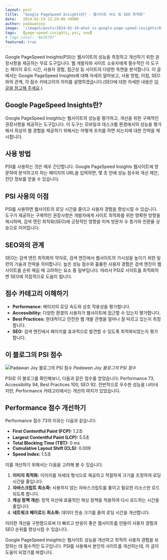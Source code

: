 ```yaml
---
layout: post
title:  "Google PageSpeed Insights란? - 웹사이트 속도 및 SEO 최적화"
date:   2024-02-19 12:29:00 +0900
author: padawanjoy
image:  '/images/posts/2024-02-19-what-is-google-page-speed-insights/01.webp'
tags:   [page-speed-insights, psi, seo]
# tags_color: '#e76797'
featured: true
---
```

Google PageSpeed Insights(PSI)는 웹사이트의 성능을 측정하고 개선하기 위한 권장사항을 제공하는 무료 도구입니다. 웹 개발자와 사이트 소유자에게 필수적인 이 도구는 페이지 로드 시간, 사용자 경험, 접근성 등 사이트의 다양한 측면을 분석합니다. 이 글에서는 Google PageSpeed Insights에 대해 자세히 알아보고, 사용 방법, 이점, SEO와의 관계, 각 점수 카테고리의 의미를 설명하겠습니다.(SEO에 대한 자세한 내용은 [이 글을 참고해 주세요](https://padawanjoy.com/blog/what-is-seo-what-should-you-do-for-seo).)

## Google PageSpeed Insights란?

Google PageSpeed Insights는 웹사이트의 성능을 평가하고, 개선을 위한 구체적인 권장사항을 제공하는 도구입니다. 이 도구는 모바일과 데스크톱 환경에서의 성능을 평가해서 최상의 웹 경험을 제공하기 위해서는 어떻게 조치를 하면 되는지에 대한 전략을 제시합니다.

## 사용 방법

PSI를 사용하는 것은 매우 간단합니다. Google PageSpeed Insights 웹사이트에 방문하여 분석하고자 하는 페이지의 URL을 입력하면, 몇 초 안에 성능 점수와 개선 제안, 진단 정보를 얻을 수 있습니다.

## PSI 사용의 이점

PSI를 사용하면 웹사이트의 로딩 시간을 줄이고 사용자 경험을 향상시킬 수 있습니다. 도구가 제공하는 구체적인 권장사항은 개발자에게 사이트 최적화를 위한 명확한 방향을 제시하며, 검색 엔진 최적화(SEO)에 긍정적인 영향을 미쳐 방문자 수 증가와 전환율 상승으로 이어집니다.

## SEO와의 관계

SEO는 검색 엔진 최적화의 약자로, 검색 엔진에서 웹사이트의 가시성을 높이기 위한 일련의 기술과 전략을 의미합니다. 높은 성능 점수와 훌륭한 사용자 경험은 검색 엔진이 웹사이트를 순위 매길 때 고려하는 요소 중 일부입니다. 따라서 PSI로 사이트를 최적화하면 SEO에 직접적으로 도움이 됩니다.

## 점수 카테고리 이해하기

- **Performance:** 페이지의 로딩 속도와 상호 작용성을 평가합니다.
- **Accessibility:** 다양한 환경의 사용자가 웹사이트에 접근할 수 있는지 평가합니다.
- **Best Practices:** 현대적이고 안전한 웹 개발 관행을 얼마나 잘 따르고 있는지 측정합니다.
- **SEO:** 검색 엔진에서 페이지를 효과적으로 발견할 수 있도록 최적화되었는지 평가합니다.

## 이 블로그의 PSI 점수

![Padawan Joy 블로그의 PSI 점수]({{site.baseurl}}/images/posts/2024-02-19-what-is-google-page-speed-insights/02.webp)
*Padawan Joy 블로그의 PSI 점수*

PSI로 이 블로그를 확인해보니, 다음과 같은 점수를 얻었습니다: Performance 73, Accessibility 94, Best Practices 100, SEO 92. 전반적으로 우수한 성능을 나타내지만, Performance 카테고리에서는 개선의 여지가 있었습니다.

## Performance 점수 개선하기

Performance 점수 73의 이유는 다음과 같습니다:

- **First Contentful Paint (FCP):** 1.2초
- **Largest Contentful Paint (LCP):** 5.5초
- **Total Blocking Time (TBT):** 0 ms
- **Cumulative Layout Shift (CLS):** 0.009
- **Speed Index:** 1.5초

이를 개선하기 위해서는 다음을 고려해 볼 수 있습니다.

1. **이미지 최적화:** 이미지를 차세대 형식으로 제공하고 적절하게 크기를 조정하여 로딩 시간을 줄입니다.
2. **자바스크립트 최소화:** 사용하지 않는 자바스크립트를 줄이고 필요한 리소스만 로드되도록 합니다.
3. **캐싱 정책 개선:** 정적 자산에 효율적인 캐싱 정책을 적용하여 다시 로드하는 시간을 줄입니다.
4. **네트워크 페이로드 최소화:** 데이터 전송 크기를 줄여 로딩 시간을 개선합니다.

이러한 개선을 구현함으로써 더 빠르고 반응이 좋은 웹사이트를 만들어 사용자 경험과 SEO 순위를 향상시킬 수 있습니다.

Google PageSpeed Insights는 웹사이트 성능을 개선하고 최적의 사용자 경험을 보장하는 데 필수적인 도구입니다. PSI를 사용해서 본인의 사이트를 개선하는데, 이 글이 도움이 되었기를 바랍니다.
